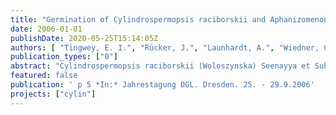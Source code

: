 ```yaml
---
title: "Germination of Cylindrospermopsis raciborskii and Aphanizomenon species under natural and experimental conditions"
date: 2006-01-01
publishDate: 2020-05-25T15:14:05Z
authors: [ "Tingwey, E. I.", "Rücker, J.", "Launhardt, A.", "Wiedner, C.", "Nixdorf, B." ]
publication_types: ["0"]
abstract: "Cylindrospermopsis raciborskii (Woloszynska) Seenayya et Subba Raju and Aphanizomenon spp. are both freshwater cyanobacteria of the order Nostocales. C. raciborskii was thought confined to tropical and sub-tropical environments but spread to temperate climatic regions on all continents except Antarctica (Padisák, 1997). It is known to be widely distributed in Northern Germany reaching the northernmost margin of its distribution at latitudes of 53 - 54°N (Krienitz & Hegewald, 1996; Stüken et al., 2006). Strains of this species are detected to produce the hepatotoxin cylindrospermopsin, from which human injury has been clearly identified (Falconer & Humpage, 2006). Nostocales are characterized by trichomal structures such as vegetative cells, heterocysts and akinetes. The heterocysts can fix atmospheric nitrogen (N2) when aquatic nitrogen is depleted (Kim et al., 2005). Akinetes are non-motile, resistant cells that accumulate proteinaceous reserves in the form of cyanophycin granules (Wetzel, 2001). These akinetes can survive low temperatures, desiccation and other adverse environmental conditions. When favourable conditions return, they germinate to produce trichomes. The ability of Nostocales to form akinetes confers a distinct advantage in environmental adaptation and subsequent bloom formation (Kim et al., 2005; Wetzel, 2001). C. raciborskii akinetes are more commonly observed in subtropical and temperate populations late in the population cycle as a component of seasonal population dynamics (Kravchuk et al., 2006). Particular set of physico-chemical conditions stimulate akinetes to germinate (Moore et al., 2005). Light has been implicated as well as temperature and nutrients as triggering factors (Huber, 1985). According to Moore (2004) germination of akinetes occurs at temperatures between 15 °C and 30 °C in tropical Australian strains of C. raciborskii. Mischke (2003) found filaments of this species at temperatures of about 17 oC in temperate lakes with those in the Scharmützelsee region in Germany. We therefore, tried to find out at what temperature the akinetes germinate in temperate region hypothesizing it should be below 15 oC. Since Aphanizomenon species like A. gracile and A. flosaquae are the most abundant natural Nostocales in that habitat, we compare it to the invaded C. raciborskii. To figure out the germination temperature for both species, field observations are complemented by experiments at different temperatures."
featured: false
publication: ' p 5 *In:* Jahrestagung DGL. Dresden. 25. - 29.9.2006'
projects: ["cylin"]
---
```


